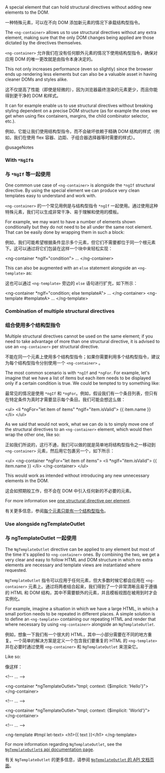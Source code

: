 A special element that can hold structural directives without adding new elements to the DOM.

一种特殊元素，可以在不向 DOM 添加新元素的情况下承载结构型指令。

The `<ng-container>` allows us to use structural directives without any extra element, making sure that the only DOM changes being applied are those dictated by the directives themselves.

`<ng-container>` 允许我们在没有任何额外元素的情况下使用结构型指令，确保对应用 DOM 的唯一更改就是由指令本身决定的。

This not only increases performance \(even so slightly\) since the browser ends up rendering less elements but can also be a valuable asset in having cleaner DOMs and styles alike.

这不仅提高了性能（即使是轻微的），因为浏览器最终渲染的元素更少，而且你能得到更干净的 DOM 和样式。

It can for example enable us to use structural directives without breaking styling dependent on a precise DOM structure \(as for example the ones we get when using flex containers, margins, the child combinator selector, etc.\).

例如，它能让我们使用结构型指令，而不会破坏依赖于精确 DOM 结构的样式（例如，我们在使用 flex 容器、边距、子组合器选择器等时需要的样式）。

@usageNotes

### With `*NgIf`s

### 与 `*NgIf` 等一起使用

One common use case of `<ng-container>` is alongside the `*ngIf` structural directive. By using the special element we can produce very clean templates easy to understand and work with.

`<ng-container>` 的一个常见用例是与结构型指令 `*ngIf` 一起使用。通过使用这种特殊元素，我们可以生成非常干净、易于理解和使用的模板。

For example, we may want to have a number of elements shown conditionally but they do not need to be all under the same root element. That can be easily done by wrapping them in such a block:

例如，我们可能希望根据条件显示多个元素，但它们不需要都位于同一个根元素下。这可以通过将它们包装在这样一个块中来轻松实现：

<code-example format="html" language="html">

&lt;ng-container *ngIf="condition"&gt;
  &hellip;
&lt;/ng-container&gt;

</code-example>

This can also be augmented with an `else` statement alongside an `<ng-template>` as:

这也可以通过 `<ng-template>` 旁边的 `else` 语句进行扩充，如下所示：

<code-example format="html" language="html">

&lt;ng-container *ngIf="condition; else templateA"&gt;
  &hellip;
&lt;/ng-container&gt;
&lt;ng-template #templateA&gt;
  &hellip;
&lt;/ng-template&gt;

</code-example>

### Combination of multiple structural directives

### 组合使用多个结构型指令

Multiple structural directives cannot be used on the same element; if you need to take advantage of more than one structural directive, it is advised to use an `<ng-container>` per structural directive.

不能在同一个元素上使用多个结构型指令；如果你需要利用多个结构型指令，建议为每个结构型指令分别使用一个 `<ng-container>` 。

The most common scenario is with `*ngIf` and `*ngFor`. For example, let's imagine that we have a list of items but each item needs to be displayed only if a certain condition is true. We could be tempted to try something like:

最常见的情况是使用 `*ngIf` 和 `*ngFor`。例如，假设我们有一个条目列表，但只有在特定条件为真时才需要显示每个条目。我们可能会想这么做：

<code-example format="html" language="html">

&lt;ul&gt;
  &lt;li *ngFor="let item of items" *ngIf="item.isValid"&gt;
    {{ item.name }}
  &lt;/li&gt;
&lt;/ul&gt;

</code-example>

As we said that would not work, what we can do is to simply move one of the structural directives to an `<ng-container>` element, which would then wrap the other one, like so:

正如我们所说的，这行不通，我们可以做的就是简单地将结构型指令之一移动到 `<ng-container>` 元素，然后用它包裹另一个，如下所示：

<code-example format="html" language="html">

&lt;ul&gt;
  &lt;ng-container *ngFor="let item of items"&gt;
    &lt;li *ngIf="item.isValid"&gt;
      {{ item.name }}
    &lt;/li&gt;
  &lt;/ng-container&gt;
&lt;/ul&gt;

</code-example>

This would work as intended without introducing any new unnecessary elements in the DOM.

这会如预期般工作，但不会在 DOM 中引入任何新的不必要的元素。

For more information see [one structural directive per element](guide/structural-directives#one-per-element).

有关更多信息，参阅[每个元素只能有一个结构型指令](guide/structural-directives#one-per-element)。

### Use alongside ngTemplateOutlet

### 与 ngTemplateOutlet 一起使用

The `NgTemplateOutlet` directive can be applied to any element but most of the time it's applied to `<ng-container>` ones. By combining the two, we get a very clear and easy to follow HTML and DOM structure in which no extra elements are necessary and template views are instantiated where requested.

`NgTemplateOutlet` 指令可以应用于任何元素，但大多数时候它都会应用在 `<ng-container>` 元素上。通过将两者结合起来，我们得到了一个非常清晰且易于遵循的 HTML 和 DOM 结构，其中不需要额外的元素，并且模板视图在被用到时才会实例化。

For example, imagine a situation in which we have a large HTML, in which a small portion needs to be repeated in different places. A simple solution is to define an `<ng-template>` containing our repeating HTML and render that where necessary by using `<ng-container>` alongside an `NgTemplateOutlet`.

例如，想象一下我们有一个很大的 HTML，其中一小部分需要在不同的地方重复。一个简单的解决方案是定义一个包含我们要重复的 HTML 的 `<ng-template>` 并在必要时通过使用 `<ng-container>` 和 `NgTemplateOutlet` 来渲染它。

Like so:

像这样：

<code-example format="html" language="html">

&lt;!-- &hellip; --&gt;

&lt;ng-container *ngTemplateOutlet="tmpl; context: {&dollar;implicit: 'Hello'}"&gt;
&lt;/ng-container&gt;

&lt;!-- &hellip; --&gt;

&lt;ng-container *ngTemplateOutlet="tmpl; context: {&dollar;implicit: 'World'}"&gt;
&lt;/ng-container&gt;

&lt;!-- &hellip; --&gt;

&lt;ng-template #tmpl let-text&gt;
  &lt;h1&gt;{{ text }}&lt;/h1&gt;
&lt;/ng-template&gt;

</code-example>

For more information regarding `NgTemplateOutlet`, see the [`NgTemplateOutlet`s api documentation page](api/common/NgTemplateOutlet).

有关 `NgTemplateOutlet` 的更多信息，请参阅 [`NgTemplateOutlet` 的 API 文档页面](api/common/NgTemplateOutlet)。

